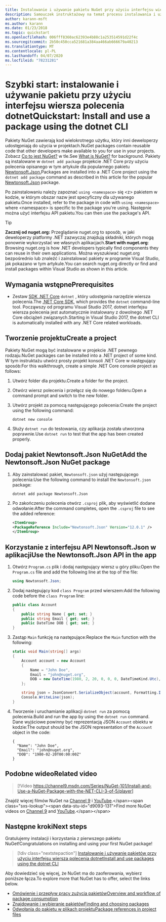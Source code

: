 ```yaml
---
title: Instalowanie i używanie pakietu NuGet przy użyciu interfejsu wiersza polecenia dotnet
description: Samouczek instruktażowy na temat procesu instalowania i używania pakietu NuGet w projekcie .NET Core.
author: karann-msft
ms.author: karann
ms.date: 01/23/2018
ms.topic: quickstart
ms.openlocfilehash: 006fff8360ac62393e4b88c1a253514591d22f4c
ms.sourcegitcommit: 2b50c450cca521681a384aa466ab666679a40213
ms.translationtype: MT
ms.contentlocale: pl-PL
ms.lasthandoff: 04/07/2020
ms.locfileid: "78231281"
---
```

# <a name="quickstart-install-and-use-a-package-using-the-dotnet-cli"></a><span data-ttu-id="d9093-103">Szybki start: instalowanie i używanie pakietu przy użyciu interfejsu wiersza polecenia dotnet</span><span class="sxs-lookup"><span data-stu-id="d9093-103">Quickstart: Install and use a package using the dotnet CLI</span></span>

<span data-ttu-id="d9093-104">Pakiety NuGet zawierają kod wielokrotnego użytku, który inni deweloperzy udostępniają do użycia w projektach.</span><span class="sxs-lookup"><span data-stu-id="d9093-104">NuGet packages contain reusable code that other developers make available to you for use in your projects.</span></span> <span data-ttu-id="d9093-105">Zobacz [Co to jest NuGet?](../What-is-NuGet.md) w tle.</span><span class="sxs-lookup"><span data-stu-id="d9093-105">See [What is NuGet?](../What-is-NuGet.md) for background.</span></span> <span data-ttu-id="d9093-106">Pakiety są instalowane w `dotnet add package` projekcie .NET Core przy użyciu polecenia opisanego w tym artykule dla popularnego pakietu [Newtonsoft.Json.](https://www.nuget.org/packages/Newtonsoft.Json/)</span><span class="sxs-lookup"><span data-stu-id="d9093-106">Packages are installed into a .NET Core project using the `dotnet add package` command as described in this article for the popular [Newtonsoft.Json](https://www.nuget.org/packages/Newtonsoft.Json/) package.</span></span>

<span data-ttu-id="d9093-107">Po zainstalowaniu należy zapoznać `using <namespace>` się \<z\> pakietem w kodzie, w którym obszar nazw jest specyficzny dla używanego pakietu.</span><span class="sxs-lookup"><span data-stu-id="d9093-107">Once installed, refer to the package in code with `using <namespace>` where \<namespace\> is specific to the package you're using.</span></span> <span data-ttu-id="d9093-108">Następnie można użyć interfejsu API pakietu.</span><span class="sxs-lookup"><span data-stu-id="d9093-108">You can then use the package's API.</span></span>

> [!Tip]
> <span data-ttu-id="d9093-109">**Zacznij od nuget.org:** Przeglądanie nuget.org to sposób, w jaki deweloperzy platformy .NET zazwyczaj znajdują składniki, których mogą ponownie wykorzystać we własnych aplikacjach.</span><span class="sxs-lookup"><span data-stu-id="d9093-109">**Start with nuget.org**: Browsing nuget.org is how .NET developers typically find components they can reuse in their own applications.</span></span> <span data-ttu-id="d9093-110">Można wyszukiwać nuget.org bezpośrednio lub znaleźć i zainstalować pakiety w programie Visual Studio, jak pokazano w tym artykule.</span><span class="sxs-lookup"><span data-stu-id="d9093-110">You can search nuget.org directly or find and install packages within Visual Studio as shown in this article.</span></span>

## <a name="prerequisites"></a><span data-ttu-id="d9093-111">Wymagania wstępne</span><span class="sxs-lookup"><span data-stu-id="d9093-111">Prerequisites</span></span>

- <span data-ttu-id="d9093-112">Zestaw [SDK .NET Core](https://www.microsoft.com/net/download/) `dotnet` , który udostępnia narzędzie wiersza polecenia.</span><span class="sxs-lookup"><span data-stu-id="d9093-112">The [.NET Core SDK](https://www.microsoft.com/net/download/), which provides the `dotnet` command-line tool.</span></span> <span data-ttu-id="d9093-113">Począwszy od programu Visual Studio 2017, dotnet interfejsu wiersza polecenia jest automatycznie instalowany z dowolnego .NET Core obciążeń związanych.</span><span class="sxs-lookup"><span data-stu-id="d9093-113">Starting in Visual Studio 2017, the dotnet CLI is automatically installed with any .NET Core related workloads.</span></span>

## <a name="create-a-project"></a><span data-ttu-id="d9093-114">Tworzenie projektu</span><span class="sxs-lookup"><span data-stu-id="d9093-114">Create a project</span></span>

<span data-ttu-id="d9093-115">Pakiety NuGet mogą być instalowane w projekcie .NET pewnego rodzaju.</span><span class="sxs-lookup"><span data-stu-id="d9093-115">NuGet packages can be installed into a .NET project of some kind.</span></span> <span data-ttu-id="d9093-116">W tym instruktażu utwórz prosty projekt konsoli .NET Core w następujący sposób:</span><span class="sxs-lookup"><span data-stu-id="d9093-116">For this walkthrough, create a simple .NET Core console project as follows:</span></span>

1. <span data-ttu-id="d9093-117">Utwórz folder dla projektu.</span><span class="sxs-lookup"><span data-stu-id="d9093-117">Create a folder for the project.</span></span>

1. <span data-ttu-id="d9093-118">Otwórz wiersz polecenia i przełącz się do nowego folderu.</span><span class="sxs-lookup"><span data-stu-id="d9093-118">Open a command prompt and switch to the new folder.</span></span>

1. <span data-ttu-id="d9093-119">Utwórz projekt za pomocą następującego polecenia:</span><span class="sxs-lookup"><span data-stu-id="d9093-119">Create the project using the following command:</span></span>

    ```dotnetcli
    dotnet new console
    ```

1. <span data-ttu-id="d9093-120">Służy `dotnet run` do testowania, czy aplikacja została utworzona poprawnie.</span><span class="sxs-lookup"><span data-stu-id="d9093-120">Use `dotnet run` to test that the app has been created properly.</span></span>

## <a name="add-the-newtonsoftjson-nuget-package"></a><span data-ttu-id="d9093-121">Dodaj pakiet Newtonsoft.Json NuGet</span><span class="sxs-lookup"><span data-stu-id="d9093-121">Add the Newtonsoft.Json NuGet package</span></span>

1. <span data-ttu-id="d9093-122">Aby zainstalować pakiet, `Newtonsoft.json` użyj następującego polecenia:</span><span class="sxs-lookup"><span data-stu-id="d9093-122">Use the following command to install the `Newtonsoft.json` package:</span></span>

    ```dotnetcli
    dotnet add package Newtonsoft.Json
    ```

2. <span data-ttu-id="d9093-123">Po zakończeniu polecenia otwórz `.csproj` plik, aby wyświetlić dodane odwołanie:</span><span class="sxs-lookup"><span data-stu-id="d9093-123">After the command completes, open the `.csproj` file to see the added reference:</span></span>

    ```xml
   <ItemGroup>
    <PackageReference Include="Newtonsoft.Json" Version="12.0.1" />
   </ItemGroup>
    ```

## <a name="use-the-newtonsoftjson-api-in-the-app"></a><span data-ttu-id="d9093-124">Korzystanie z interfejsu API Newtonsoft.Json w aplikacji</span><span class="sxs-lookup"><span data-stu-id="d9093-124">Use the Newtonsoft.Json API in the app</span></span>

1. <span data-ttu-id="d9093-125">Otwórz `Program.cs` plik i dodaj następujący wiersz u góry pliku:</span><span class="sxs-lookup"><span data-stu-id="d9093-125">Open the `Program.cs` file and add the following line at the top of the file:</span></span>

    ```cs
    using Newtonsoft.Json;
    ```

1. <span data-ttu-id="d9093-126">Dodaj następujący kod `class Program` przed wierszem:</span><span class="sxs-lookup"><span data-stu-id="d9093-126">Add the following code before the `class Program` line:</span></span>

    ```cs
    public class Account
    {
        public string Name { get; set; }
        public string Email { get; set; }
        public DateTime DOB { get; set; }
    }
    ```

1. <span data-ttu-id="d9093-127">Zastąp `Main` funkcję na następujące:</span><span class="sxs-lookup"><span data-stu-id="d9093-127">Replace the `Main` function with the following:</span></span>

    ```cs
    static void Main(string[] args)
    {
        Account account = new Account
        {
            Name = "John Doe",
            Email = "john@nuget.org",
            DOB = new DateTime(1980, 2, 20, 0, 0, 0, DateTimeKind.Utc),
        };

        string json = JsonConvert.SerializeObject(account, Formatting.Indented);
        Console.WriteLine(json);
    }
    ```

1. <span data-ttu-id="d9093-128">Tworzenie i uruchamianie aplikacji `dotnet run` za pomocą polecenia.</span><span class="sxs-lookup"><span data-stu-id="d9093-128">Build and run the app by using the `dotnet run` command.</span></span> <span data-ttu-id="d9093-129">Dane wyjściowe powinny być reprezentacją JSON `Account` obiektu w kodzie:</span><span class="sxs-lookup"><span data-stu-id="d9093-129">The output should be the JSON representation of the `Account` object in the code:</span></span>

    ```output
    {
      "Name": "John Doe",
      "Email": "john@nuget.org",
      "DOB": "1980-02-20T00:00:00Z"
    }
    ```
## <a name="related-video"></a><span data-ttu-id="d9093-130">Podobne wideo</span><span class="sxs-lookup"><span data-stu-id="d9093-130">Related video</span></span>

> [!Video https://channel9.msdn.com/Series/NuGet-101/Install-and-Use-a-NuGet-Package-with-the-NET-CLI-3-of-5/player]

<span data-ttu-id="d9093-131">Znajdź więcej filmów NuGet na [Channel 9](https://channel9.msdn.com/Series/NuGet-101) i [YouTube](https://www.youtube.com/playlist?list=PLdo4fOcmZ0oVLvfkFk8O9h6v2Dcdh2bh_).</span><span class="sxs-lookup"><span data-stu-id="d9093-131">Find more NuGet videos on [Channel 9](https://channel9.msdn.com/Series/NuGet-101) and [YouTube](https://www.youtube.com/playlist?list=PLdo4fOcmZ0oVLvfkFk8O9h6v2Dcdh2bh_).</span></span>

## <a name="next-steps"></a><span data-ttu-id="d9093-132">Następne kroki</span><span class="sxs-lookup"><span data-stu-id="d9093-132">Next steps</span></span>

<span data-ttu-id="d9093-133">Gratulujemy instalacji i korzystania z pierwszego pakietu NuGet!</span><span class="sxs-lookup"><span data-stu-id="d9093-133">Congratulations on installing and using your first NuGet package!</span></span>

> [!div class="nextstepaction"]
> [<span data-ttu-id="d9093-134">Instalowanie i używanie pakietów przy użyciu interfejsu wiersza polecenia dotnet</span><span class="sxs-lookup"><span data-stu-id="d9093-134">Install and use packages using the dotnet CLI</span></span>](../consume-packages/install-use-packages-dotnet-cli.md)

<span data-ttu-id="d9093-135">Aby dowiedzieć się więcej, że NuGet ma do zaoferowania, wybierz poniższe łącza.</span><span class="sxs-lookup"><span data-stu-id="d9093-135">To explore more that NuGet has to offer, select the links below.</span></span>

- [<span data-ttu-id="d9093-136">Omówienie i przepływ pracy zużycia pakietów</span><span class="sxs-lookup"><span data-stu-id="d9093-136">Overview and workflow of package consumption</span></span>](../consume-packages/overview-and-workflow.md)
- [<span data-ttu-id="d9093-137">Znajdowanie i wybieranie pakietów</span><span class="sxs-lookup"><span data-stu-id="d9093-137">Finding and choosing packages</span></span>](../consume-packages/finding-and-choosing-packages.md)
- [<span data-ttu-id="d9093-138">Odwołania do pakietu w plikach projektu</span><span class="sxs-lookup"><span data-stu-id="d9093-138">Package references in project files</span></span>](../consume-packages/package-references-in-project-files.md)
